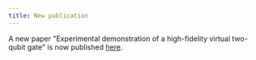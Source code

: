 ```yaml
---
title: New publication
---
```


A new paper "Experimental demonstration of a high-fidelity virtual two-qubit gate" is now published [here](https://doi.org/10.1103/physrevresearch.6.013235).
